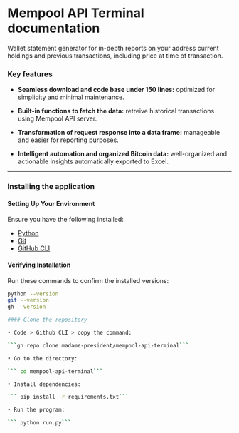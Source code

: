 # Mempool API Terminal documentation
Wallet statement generator for in-depth reports on your address current holdings and previous transactions, including price at time of transaction.

### Key features
- **Seamless download and code base under 150 lines:** optimized for simplicity and minimal maintenance.

- **Built-in functions to fetch the data:** retreive historical transactions using Mempool API server.

- **Transformation of request response into a data frame:** manageable and easier for reporting purposes.

- **Intelligent automation and organized Bitcoin data:** well-organized and actionable insights automatically exported to Excel.

---

### Installing the application

#### Setting Up Your Environment  
Ensure you have the following installed:  
- [Python](https://www.python.org/downloads/)  
- [Git](https://git-scm.com/downloads)  
- [GitHub CLI](https://cli.github.com/)  

#### Verifying Installation  
Run these commands to confirm the installed versions:  
```bash
python --version
git --version
gh --version

#### Clone the repository

• Code > Github CLI > copy the command:

```gh repo clone madame-president/mempool-api-terminal```

• Go to the directory:

``` cd mempool-api-terminal```

• Install dependencies:

``` pip install -r requirements.txt```

• Run the program:

``` python run.py```

